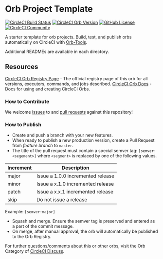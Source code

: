 # Orb Project Template

[![CircleCI Build Status](https://circleci.com/gh/tactileentertainment/tactile-orbs-publish-image-gcr.svg?style=shield "CircleCI Build Status")](https://circleci.com/gh/tactileentertainment/tactile-orbs-publish-image-gcr) [![CircleCI Orb Version](https://img.shields.io/badge/endpoint.svg?url=https://badges.circleci.io/orb/tactileentertainment/publish-image-gcr)](https://circleci.com/orbs/registry/orb/tactileentertainment/publish-image-gcr) [![GitHub License](https://img.shields.io/badge/license-MIT-lightgrey.svg)](https://raw.githubusercontent.com/tactileentertainment/tactile-orbs-publish-image-gcr/master/LICENSE) [![CircleCI Community](https://img.shields.io/badge/community-CircleCI%20Discuss-343434.svg)](https://discuss.circleci.com/c/ecosystem/orbs)



A starter template for orb projects. Build, test, and publish orbs automatically on CircleCI with [Orb-Tools](https://circleci.com/orbs/registry/orb/circleci/orb-tools).

Additional READMEs are available in each directory.



## Resources

[CircleCI Orb Registry Page](https://circleci.com/orbs/registry/orb/tactileentertainment/tactile-orbs-publish-image-gcr) - The official registry page of this orb for all versions, executors, commands, and jobs described.
[CircleCI Orb Docs](https://circleci.com/docs/2.0/orb-intro/#section=configuration) - Docs for using and creating CircleCI Orbs.

### How to Contribute

We welcome [issues](https://github.com/tactileentertainment/tactile-orbs-publish-image-gcr/issues) to and [pull requests](https://github.com/tactileentertainment/tactile-orbs-publish-image-gcr/pulls) against this repository!

### How to Publish
* Create and push a branch with your new features.
* When ready to publish a new production version, create a Pull Request from _feature branch_ to `master`.
* The title of the pull request must contain a special semver tag: `[semver:<segement>]` where `<segment>` is replaced by one of the following values.

| Increment | Description|
| ----------| -----------|
| major     | Issue a 1.0.0 incremented release|
| minor     | Issue a x.1.0 incremented release|
| patch     | Issue a x.x.1 incremented release|
| skip      | Do not issue a release|

Example: `[semver:major]`

* Squash and merge. Ensure the semver tag is preserved and entered as a part of the commit message.
* On merge, after manual approval, the orb will automatically be published to the Orb Registry.


For further questions/comments about this or other orbs, visit the Orb Category of [CircleCI Discuss](https://discuss.circleci.com/c/orbs).

